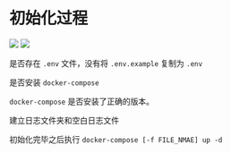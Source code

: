 # 初始化过程

[![](https://img.shields.io/badge/AD-%E8%85%BE%E8%AE%AF%E4%BA%91%E5%AE%B9%E5%99%A8%E6%9C%8D%E5%8A%A1-blue.svg)](https://cloud.tencent.com/act/cps/redirect?redirect=10058&cps_key=3a5255852d5db99dcd5da4c72f05df61) [![](https://img.shields.io/badge/Support-%E8%85%BE%E8%AE%AF%E4%BA%91%E8%87%AA%E5%AA%92%E4%BD%93-brightgreen.svg)](https://cloud.tencent.com/developer/support-plan?invite_code=13vokmlse8afh)

是否存在 `.env` 文件，没有将 `.env.example` 复制为 `.env`

是否安装 `docker-compose`

`docker-compose` 是否安装了正确的版本。

建立日志文件夹和空白日志文件

初始化完毕之后执行 `docker-compose [-f FILE_NMAE] up -d`
